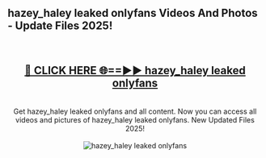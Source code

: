 <h2>hazey_haley leaked onlyfans Videos And Photos - Update Files 2025!</h2>
<br>
<div align="center">
<h2><a href="https://linkcuts.com/hfmhzwbr" rel="nofollow">🔴 CLICK HERE 🌐==►► hazey_haley leaked onlyfans</a></h2>
<br>
Get hazey_haley leaked onlyfans and all content. Now you can access all videos and pictures of hazey_haley leaked onlyfans. New Updated Files 2025!
<br>
<br>
<a href="https://linkcuts.com/hfmhzwbr" rel="nofollow" data-target="animated-image.originalLink"><img src="https://i.ibb.co.com/WyWwxjT/player-gif2.gif" alt="hazey_haley leaked onlyfans" style="max-width: 100%; display: inline-block;" data-target="animated-image.originalImage"></a>
</div>
<br>